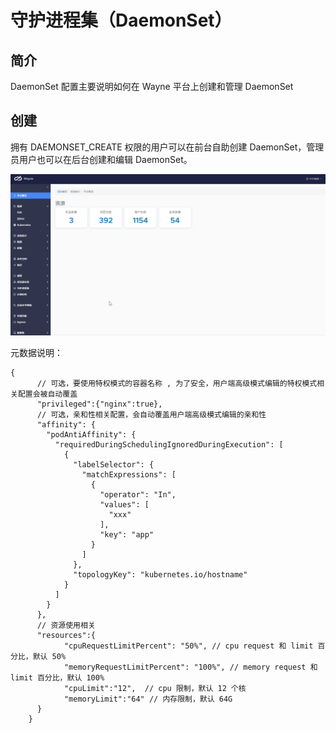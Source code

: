 # 守护进程集（DaemonSet）

## 简介

DaemonSet 配置主要说明如何在 Wayne 平台上创建和管理 DaemonSet

## 创建

拥有 DAEMONSET_CREATE 权限的用户可以在前台自助创建 DaemonSet，管理员用户也可以在后台创建和编辑 DaemonSet。

![](../images/admin-daemonset.gif?classes=border,shadow)

元数据说明：

```
{
	  // 可选，要使用特权模式的容器名称 , 为了安全，用户端高级模式编辑的特权模式相关配置会被自动覆盖
	  "privileged":{"nginx":true},
	  // 可选，亲和性相关配置，会自动覆盖用户端高级模式编辑的亲和性
	  "affinity": {
	    "podAntiAffinity": {
	      "requiredDuringSchedulingIgnoredDuringExecution": [
	        {
	          "labelSelector": {
	            "matchExpressions": [
	              {
	                "operator": "In",
	                "values": [
	                  "xxx"
	                ],
	                "key": "app"
	              }
	            ]
	          },
	          "topologyKey": "kubernetes.io/hostname"
	        }
	      ]
	    }
	  },
	  // 资源使用相关
	  "resources":{
			"cpuRequestLimitPercent": "50%", // cpu request 和 limit 百分比，默认 50%
			"memoryRequestLimitPercent": "100%", // memory request 和 limit 百分比，默认 100%
			"cpuLimit":"12",  // cpu 限制，默认 12 个核
			"memoryLimit":"64" // 内存限制，默认 64G
	  }
	}
```